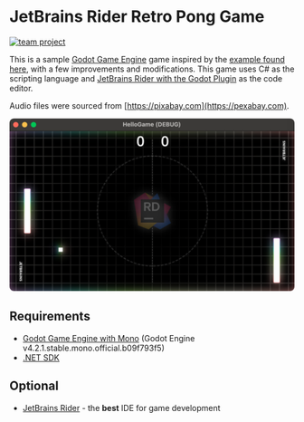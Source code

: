 # JetBrains Rider Retro Pong Game

[![team project](https://jb.gg/badges/team-flat-square.svg)](https://github.com/JetBrains)

This is a sample [Godot Game Engine](https://godotengine.org/) game inspired by the [example found here](https://github.com/godotengine/godot-demo-projects/tree/master), with a few improvements and modifications. This game uses C# as the scripting language and [JetBrains Rider with the Godot Plugin](https://jetbrains.com/rider) as the code editor.

Audio files were sourced from [https://pixabay.com](https://pexabay.com).

![Screenshot of the game](https://github.com/JetBrains/jetbrains-rider-godot-pong/raw/main/img.png)

## Requirements

- [Godot Game Engine with Mono](https://godotengine.org) (Godot Engine v4.2.1.stable.mono.official.b09f793f5)
- [.NET SDK](https://dot.net)

## Optional

- [JetBrains Rider](https://jetbrains.com/rider) - the **best** IDE for game development
